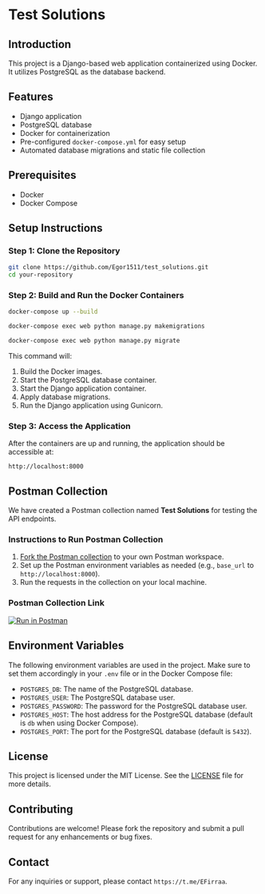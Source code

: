 # Test Solutions

## Introduction

This project is a Django-based web application containerized using Docker. It utilizes PostgreSQL as the database backend.

## Features

- Django application
- PostgreSQL database
- Docker for containerization
- Pre-configured `docker-compose.yml` for easy setup
- Automated database migrations and static file collection

## Prerequisites

- Docker
- Docker Compose

## Setup Instructions

### Step 1: Clone the Repository

```sh
git clone https://github.com/Egor1511/test_solutions.git
cd your-repository
```

### Step 2: Build and Run the Docker Containers

```sh
docker-compose up --build
```
```sh
docker-compose exec web python manage.py makemigrations
```
```sh
docker-compose exec web python manage.py migrate
```

This command will:

1. Build the Docker images.
2. Start the PostgreSQL database container.
3. Start the Django application container.
4. Apply database migrations.
6. Run the Django application using Gunicorn.

### Step 3: Access the Application

After the containers are up and running, the application should be accessible at:

```
http://localhost:8000
```

## Postman Collection

We have created a Postman collection named **Test Solutions** for testing the API endpoints.

### Instructions to Run Postman Collection

1. [Fork the Postman collection]([https://www.postman.com/your-username/workspace/test-solutions/collection/your-collection-id](https://www.postman.com/supply-cosmologist-43454487/workspace/github-test-tasks/collection/31564096-ce35917e-795f-47a3-9db8-577e26e057c9)) to your own Postman workspace.
2. Set up the Postman environment variables as needed (e.g., `base_url` to `http://localhost:8000`).
3. Run the requests in the collection on your local machine.

### Postman Collection Link

[![Run in Postman](https://run.pstmn.io/button.svg)]([https://www.postman.com/your-username/workspace/test-solutions/collection/your-collection-id](https://www.postman.com/supply-cosmologist-43454487/workspace/github-test-tasks/collection/31564096-ce35917e-795f-47a3-9db8-577e26e057c9))

## Environment Variables

The following environment variables are used in the project. Make sure to set them accordingly in your `.env` file or in the Docker Compose file:

- `POSTGRES_DB`: The name of the PostgreSQL database.
- `POSTGRES_USER`: The PostgreSQL database user.
- `POSTGRES_PASSWORD`: The password for the PostgreSQL database user.
- `POSTGRES_HOST`: The host address for the PostgreSQL database (default is `db` when using Docker Compose).
- `POSTGRES_PORT`: The port for the PostgreSQL database (default is `5432`).

## License

This project is licensed under the MIT License. See the [LICENSE](LICENSE) file for more details.

## Contributing

Contributions are welcome! Please fork the repository and submit a pull request for any enhancements or bug fixes.

## Contact

For any inquiries or support, please contact `https://t.me/EFirraa`.
